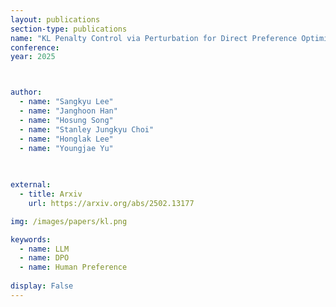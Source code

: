 ```yaml
---
layout: publications
section-type: publications
name: "KL Penalty Control via Perturbation for Direct Preference Optimization"
conference:  
year: 2025



author:
  - name: "Sangkyu Lee"
  - name: "Janghoon Han"
  - name: "Hosung Song"
  - name: "Stanley Jungkyu Choi"
  - name: "Honglak Lee"
  - name: "Youngjae Yu"

  
  
external:
  - title: Arxiv
    url: https://arxiv.org/abs/2502.13177

img: /images/papers/kl.png

keywords:
  - name: LLM
  - name: DPO
  - name: Human Preference
  
display: False
---
```

